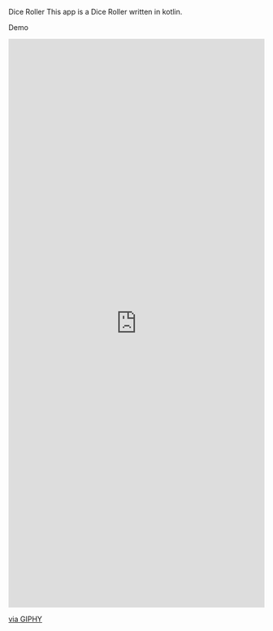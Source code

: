 Dice Roller
This app is a Dice Roller written in kotlin.

Demo
<div style="width:100%;height:0;padding-bottom:222%;position:relative;"><iframe src="https://giphy.com/embed/fsx5sN5ZysRQYDc8Bk" width="100%" height="100%" style="position:absolute" frameBorder="0" class="giphy-embed" allowFullScreen></iframe></div><p><a href="https://giphy.com/gifs/fsx5sN5ZysRQYDc8Bk">via GIPHY</a></p>
